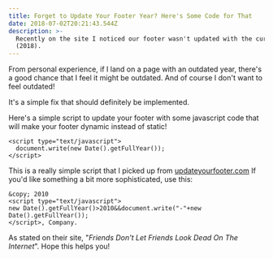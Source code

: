 ```yaml
---
title: Forget to Update Your Footer Year? Here's Some Code for That
date: 2018-07-02T20:21:43.544Z
description: >-
  Recently on the site I noticed our footer wasn't updated with the current year
  (2018).
---
```

From personal experience, if I land on a page with an outdated year, there's a good chance that I feel it might be outdated. And of course I don't want to feel outdated! 

It's a simple fix that should definitely be implemented. 

Here's a simple script to update your footer with some javascript code that will make your footer dynamic instead of static!

    <script type="text/javascript">
      document.write(new Date().getFullYear());
    </script>

This is a really simple script that I picked up from [updateyourfooter.com](http://updateyourfooter.com/) If you'd like something a bit more sophisticated, use this:

    &copy; 2010
    <script type="text/javascript"> 
    new Date().getFullYear()>2010&&document.write("-"+new Date().getFullYear());
    </script>, Company.

As stated on their site, "_Friends Don't Let Friends Look Dead On The Internet_". Hope this helps you!
